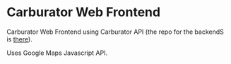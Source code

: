 # Carburator Web Frontend

Carburator Web Frontend using Carburator API (the repo for the backendS is [there](https://github.com/BScong/carburator-backend)).

Uses Google Maps Javascript API.